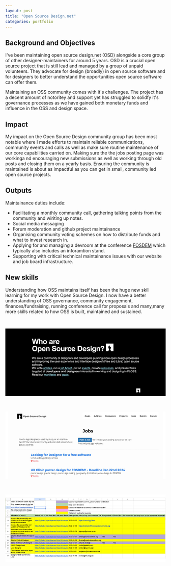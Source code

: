 ```yaml
---
layout: post
title: "Open Source Design.net"
categories: portfolio
---
```


## Background and Objectives

I've been maintaining open source design.net (OSD) alongside a core group of other designer-maintainers for around 5 years. OSD is a crucial open source project that is still lead and managed by a group of unpaid volunteers. They advocate for design (broadly) in open source software and for designers to better understand the opportunities open source software can offer them.

Maintaining an OSS community comes with it's challenges. The project has a decent amount of notoritey and support yet has struggled to solidfy it's governance processes as we have gained both monetary funds and influence in the OSS and design space.


## Impact

My impact on the Open Source Design community group has been most notable where I made efforts to maintain reliable communications, community events and calls as well as make sure routine maintenance of our core capabilities carried on. Making sure the the jobs posting page was workinga nd encouraging new submissions as well as working through old posts and closing them on a yearly basis. Ensuring the community is maintained is about as impactful as you can get in small, community led open source projects.

## Outputs

Maintainance duties include:

- Facilitating a monthly community call, gathering talking points from the community and wiriting up notes.
- Social media messaging
- Forum moderation and github project maintainance
- Organising community voting schemes on how to distribute funds and what to invest research in.
- Applying for and managing a devroom at the conference [FOSDEM](https://fosdem.org/) which typically also includes an inforamtion stand.
- Supporting with critical technical maintainance issues with our website and job board infrastructure.


## New skills
Understanding how OSS maintains itself has been the huge new skill learning for my work with Open Source Design. I now have a better understanding of OSS governance, community engagement, finances/fundraising, running conference call for proposals and many,many more skills related to how OSS is built, maintained and sustained.

<br />

![An image from the design and UX clinic that I help organise and participate in as part of OSD](https://raw.githubusercontent.com/Erioldoesdesign/erioldoesdesign.github.io/master/images/OSD-net-1-950x400.jpg "An image from the design and UX clinic that I help organise and participate in as part of OSD")

<br />

![Our jobs site that is maintained by myself and other volunteers](https://raw.githubusercontent.com/Erioldoesdesign/erioldoesdesign.github.io/master/images/OSD-net-2-950x400.jpg "Our jobs site that is maintained by myself and other volunteers")

<br />

![The maintainance work that I do on our jobs list which includes making sure jobs are still active and relevant to OSS projects](https://raw.githubusercontent.com/Erioldoesdesign/erioldoesdesign.github.io/master/images/OSD-net-3-950x400.jpg "The maintainance work that I do on our jobs list which includes making sure jobs are still active and relevant to OSS projects")